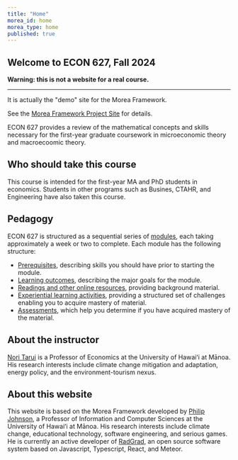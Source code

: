 ```yaml
---
title: "Home"
morea_id: home
morea_type: home
published: true
---
```


## Welcome to ECON 627, Fall 2024

<div class="alert alert-danger" role="alert" markdown="1">

  <i class="fa-solid fa-circle-exclamation fa-xl"></i> **Warning: this is not a website for a real course.**
  <hr/>
  
  It is actually the "demo" site for the Morea Framework. 

  See the <a href="https://morea-framework.github.io">Morea Framework Project Site</a> for details.
</div>

ECON 627 provides a review of the mathematical concepts and skills necessary for the first-year graduate coursework in microeconomic theory and macroecoomic theory.

## Who should take this course

This course is intended for the first-year MA and PhD students in economics. Students in other programs such as Busines, CTAHR, and Engineering have also taken this course.

## Pedagogy

ECON 627 is structured as a sequential series of [modules](/modules), each taking approximately a week or two to complete. Each module has the following structure:

  * [Prerequisites](/prerequisites), describing skills you should have prior to starting the module.
  * [Learning outcomes](/outcomes), describing the major goals for the module.
  * [Readings and other online resources](/readings), providing background material.
  * [Experiential learning activities](/experiences), providing a structured set of challenges enabling you to acquire mastery of material.
  * [Assessments](/assessments), which help you determine if you have acquired mastery of the material.

## About the instructor
[Nori Tarui](https://nori523.wixsite.com/my-site) is a Professor of Economics at the University of Hawaiʻi at Mānoa. His research interests include climate change mitigation and adaptation, energy policy, and the environment-tourism nexus. 

## About this website
This website is based on the Morea Framework developed by [Philip Johnson](https://philipmjohnson.org), a Professor of Information and Computer Sciences at the University of Hawaiʻi at Mānoa. His research interests include climate change, educational technology, software engineering, and serious games. He is currently an active developer of [RadGrad](https://radgrad.org), an open source software system based on Javascript, Typescript, React, and Meteor.
